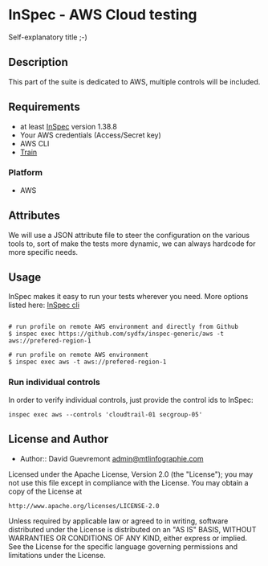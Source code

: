 # InSpec - AWS Cloud testing

Self-explanatory title ;-)

## Description

This part of the suite is dedicated to AWS, multiple controls will be included.

## Requirements

* at least [InSpec](http://inspec.io/) version 1.38.8
* Your AWS credentials (Access/Secret key)
* AWS CLI
* [Train](https://github.com/chef/train)

### Platform

- AWS

## Attributes

We will use a JSON attribute file to steer the configuration on the various tools to, sort of
make the tests more dynamic, we can always hardcode for more specific needs.

## Usage

InSpec makes it easy to run your tests wherever you need. More options listed here: [InSpec cli](http://inspec.io/docs/reference/cli/)

```

# run profile on remote AWS environment and directly from Github
$ inspec exec https://github.com/sydfx/inspec-generic/aws -t aws://prefered-region-1

# run profile on remote AWS environment
$ inspec exec aws -t aws://prefered-region-1
```

### Run individual controls

In order to verify individual controls, just provide the control ids to InSpec:

```
inspec exec aws --controls 'cloudtrail-01 secgroup-05'
```


## License and Author

* Author:: David Guevremont <admin@mtlinfographie.com>

Licensed under the Apache License, Version 2.0 (the "License");
you may not use this file except in compliance with the License.
You may obtain a copy of the License at

    http://www.apache.org/licenses/LICENSE-2.0

Unless required by applicable law or agreed to in writing, software
distributed under the License is distributed on an "AS IS" BASIS,
WITHOUT WARRANTIES OR CONDITIONS OF ANY KIND, either express or implied.
See the License for the specific language governing permissions and
limitations under the License.

[1]: http://travis-ci.org/dev-sec/cis-docker-benchmark
[2]: https://gitter.im/dev-sec/general
[3]: https://downloads.cisecurity.org/
